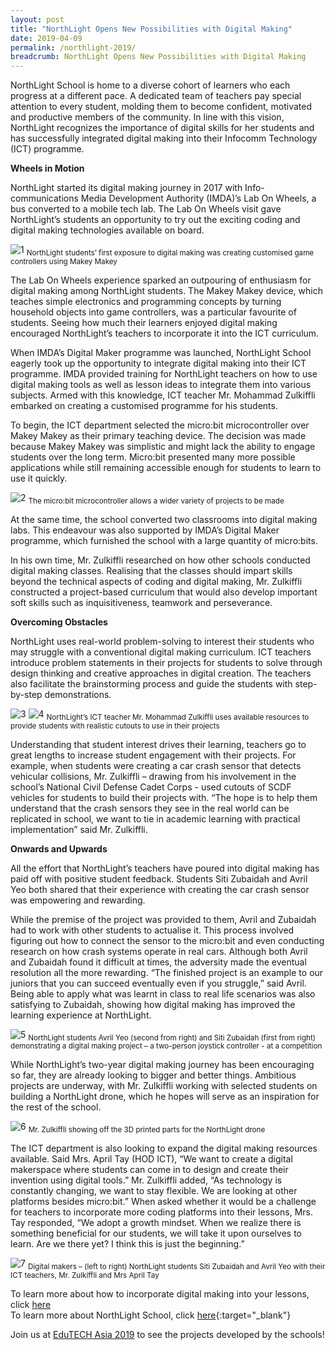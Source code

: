 ```yaml
---
layout: post
title: "NorthLight Opens New Possibilities with Digital Making"
date: 2019-04-09
permalink: /northlight-2019/
breadcrumb: NorthLight Opens New Possibilities with Digital Making
---
```


NorthLight School is home to a diverse cohort of learners who each progress at a different pace. A dedicated team of teachers pay special attention to every student, molding them to become confident, motivated and productive members of the community. In line with this vision, NorthLight recognizes the importance of digital skills for her students and has successfully integrated digital making into their Infocomm Technology (ICT) programme.

**Wheels in Motion**

NorthLight started its digital making journey in 2017 with Info-communications Media Development Authority (IMDA)’s Lab On Wheels, a bus converted to a mobile tech lab. The Lab On Wheels visit gave NorthLight’s students an opportunity to try out the exciting coding and digital making technologies available on board. 

![1](/images/stories/features/northlight/1.jpg)
<sub>NorthLight students’ first exposure to digital making was creating customised game controllers using Makey Makey</sub>

The Lab On Wheels experience sparked an outpouring of enthusiasm for digital making among NorthLight students. The Makey Makey device, which teaches simple electronics and programming concepts by turning household objects into game controllers, was a particular favourite of students. Seeing how much their learners enjoyed digital making encouraged NorthLight’s teachers to incorporate it into the ICT curriculum.

When IMDA’s Digital Maker programme was launched, NorthLight School eagerly took up the opportunity to integrate digital making into their ICT programme. IMDA provided training for NorthLight teachers on how to use digital making tools as well as lesson ideas to integrate them into various subjects. Armed with this knowledge, ICT teacher Mr. Mohammad Zulkiffli embarked on creating a customised programme for his students. 

To begin, the ICT department selected the micro:bit microcontroller over Makey Makey as their primary teaching device. The decision was made because Makey Makey was simplistic and might lack the ability to engage students over the long term. Micro:bit presented many more possible applications while still remaining accessible enough for students to learn to use it quickly.

![2](/images/stories/features/northlight/2.jpg)
<sub>The micro:bit microcontroller allows a wider variety of projects to be made</sub> 

At the same time, the school converted two classrooms into digital making labs. This endeavour was also supported by IMDA’s Digital Maker programme, which furnished the school with a large quantity of micro:bits.

In his own time, Mr. Zulkiffli researched on how other schools conducted digital making classes. Realising that the classes should impart skills beyond the technical aspects of coding and digital making, Mr. Zulkiffli constructed a project-based curriculum that would also develop important soft skills such as inquisitiveness, teamwork and perseverance. 

**Overcoming Obstacles**

NorthLight uses real-world problem-solving to interest their students who may struggle with a conventional digital making curriculum. ICT teachers introduce problem statements in their projects for students to solve through design thinking and creative approaches in digital creation. The teachers also facilitate the brainstorming process and guide the students with step-by-step demonstrations.

![3](/images/stories/features/northlight/3.jpg)
![4](/images/stories/features/northlight/4.jpg)
<sub>NorthLight’s ICT teacher Mr. Mohammad Zulkiffli uses available resources to provide students with realistic cutouts to use in their projects</sub>

Understanding that student interest drives their learning, teachers go to great lengths to increase student engagement with their projects. For example, when students were creating a car crash sensor that detects vehicular collisions, Mr. Zulkiffli – drawing from his involvement in the school’s National Civil Defense Cadet Corps - used cutouts of SCDF vehicles for students to build their projects with. “The hope is to help them understand that the crash sensors they see in the real world can be replicated in school, we want to tie in academic learning with practical implementation” said Mr. Zulkiffli.  

**Onwards and Upwards**

All the effort that NorthLight’s teachers have poured into digital making has paid off with positive student feedback. Students Siti Zubaidah and Avril Yeo both shared that their experience with creating the car crash sensor was empowering and rewarding. 

While the premise of the project was provided to them, Avril and Zubaidah had to work with other students to actualise it. This process involved figuring out how to connect the sensor to the micro:bit and even conducting research on how crash systems operate in real cars. Although both Avril and Zubaidah found it difficult at times, the adversity made the eventual resolution all the more rewarding. “The finished project is an example to our juniors that you can succeed eventually even if you struggle,” said Avril. Being able to apply what was learnt in class to real life scenarios was also satisfying to Zubaidah, showing how digital making has improved the learning experience at NorthLight.

![5](/images/stories/features/northlight/5.jpg) 
<sub>NorthLight students Avril Yeo (second from right) and Siti Zubaidah (first from right) demonstrating a digital making project – a two-person joystick controller - at a competition</sub>

While NorthLight’s two-year digital making journey has been encouraging so far, they are already looking to bigger and better things. Ambitious projects are underway, with Mr. Zulkiffli working with selected students on building a NorthLight drone, which he hopes will serve as an inspiration for the rest of the school. 

![6](/images/stories/features/northlight/6.jpg)
<sub>Mr. Zulkiffli showing off the 3D printed parts for the NorthLight drone</sub>

The ICT department is also looking to expand the digital making resources available. Said Mrs. April Tay (HOD ICT), “We want to create a digital makerspace where students can come in to design and create their invention using digital tools.” Mr. Zulkiffli added, “As technology is constantly changing, we want to stay flexible. We are looking at other platforms besides micro:bit.” When asked whether it would be a challenge for teachers to incorporate more coding platforms into their lessons, Mrs. Tay responded, “We adopt a growth mindset. When we realize there is something beneficial for our students, we will take it upon ourselves to learn. Are we there yet? I think this is just the beginning.”

![7](/images/stories/features/northlight/7.jpg)
<sub>Digital makers – (left to right) NorthLight students Siti Zubaidah and Avril Yeo with their ICT teachers, Mr. Zulkiffli and Mrs April Tay</sub>

To learn more about how to incorporate digital making into your lessons, click [here](	
/in-schools/digital-maker/overview/)<br>
To learn more about NorthLight School, click [here](https://www.nls.edu.sg){:target="_blank"}

Join us at <a href="https://codesg.imda.gov.sg/events/roadshows-and-exhibitions/edutech-asia-2019" target="_blank">EduTECH Asia 2019</a> to see the projects developed by the schools!
